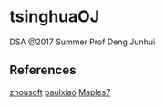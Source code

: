 # tsinghuaOJ

DSA @2017 Summer
Prof Deng Junhui 

## References
[zhousoft](https://github.com/cnin/TsingHuaDataStructOj)
[paulxiao](https://github.com/paulxiao/tsinghua-datastructure)
[Maples7](http://www.cnblogs.com/maples7/archive/2014/10/21/4040058.html)
